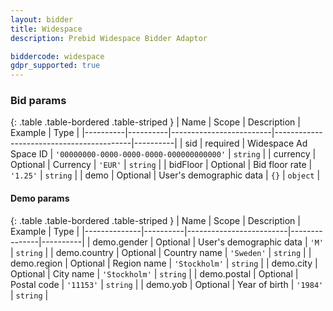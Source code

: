 ```yaml
---
layout: bidder
title: Widespace
description: Prebid Widespace Bidder Adaptor

biddercode: widespace
gdpr_supported: true
---
```


### Bid params

{: .table .table-bordered .table-striped }
| Name     | Scope    | Description             | Example                                  | Type     |
|----------|----------|-------------------------|------------------------------------------|----------|
| sid      | required | Widespace Ad Space ID   | `'00000000-0000-0000-0000-000000000000'` | `string` |
| currency | Optional | Currency                | `'EUR'`                                  | `string` |
| bidFloor | Optional | Bid floor rate          | `'1.25'`                                 | `string` |
| demo     | Optional | User's demographic data | `{}`                                     | `object` |

#### Demo params

{: .table .table-bordered .table-striped }
| Name         | Scope    | Description             | Example       | Type     |
|--------------|----------|-------------------------|---------------|----------|
| demo.gender  | Optional | User's demographic data | `'M'`         | `string` |
| demo.country | Optional | Country name            | `'Sweden'`    | `string` |
| demo.region  | Optional | Region name             | `'Stockholm'` | `string` |
| demo.city    | Optional | City name               | `'Stockholm'` | `string` |
| demo.postal  | Optional | Postal code             | `'11153'`     | `string` |
| demo.yob     | Optional | Year of birth           | `'1984'`      | `string` |
